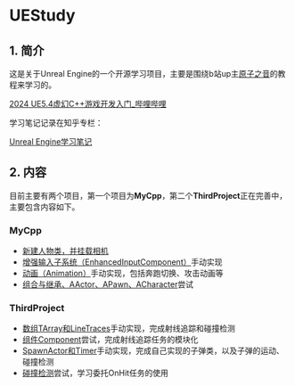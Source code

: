 # UEStudy

## 1. 简介

这是关于Unreal Engine的一个开源学习项目，主要是围绕b站up主[原子之音](https://link.zhihu.com/?target=https%3A//space.bilibili.com/437860379)的教程来学习的。

[2024 UE5.4虚幻C++游戏开发入门_哔哩哔哩](https://www.bilibili.com/video/BV1af421R7BD/?spm_id_from=333.1387.collection.video_card.click&vd_source=10a77c68ef2cddd0d2448c113e0e1fd1)

学习笔记记录在知乎专栏：

[Unreal Engine学习笔记](https://www.zhihu.com/column/c_1886951937628419667)

## 2. 内容

目前主要有两个项目，第一个项目为**MyCpp**，第二个**ThirdProject**正在完善中，主要包含内容如下。

### **MyCpp**

- [新建人物类，并挂载相机](https://zhuanlan.zhihu.com/p/32014177011)
- [增强输入子系统（EnhancedInputComponent）](https://zhuanlan.zhihu.com/p/1886948036518863552)手动实现
- [动画（Animation）](https://zhuanlan.zhihu.com/p/1886968613161894217)手动实现，包括奔跑切换、攻击动画等
- [组合与继承、AActor、APawn、ACharacter](https://zhuanlan.zhihu.com/p/1887154191182565713)尝试

### **ThirdProject**

- [数组TArray和LineTraces](https://zhuanlan.zhihu.com/p/32230757604)手动实现，完成射线追踪和碰撞检测
- [组件Component](https://zhuanlan.zhihu.com/p/32237464089)尝试，完成射线追踪任务的模块化
- [SpawnActor和Timer](https://zhuanlan.zhihu.com/p/1887333331563155842)手动实现，完成自己实现的子弹类，以及子弹的运动、碰撞检测
- [碰撞检测](https://zhuanlan.zhihu.com/p/32375945817)尝试，学习委托OnHit任务的使用